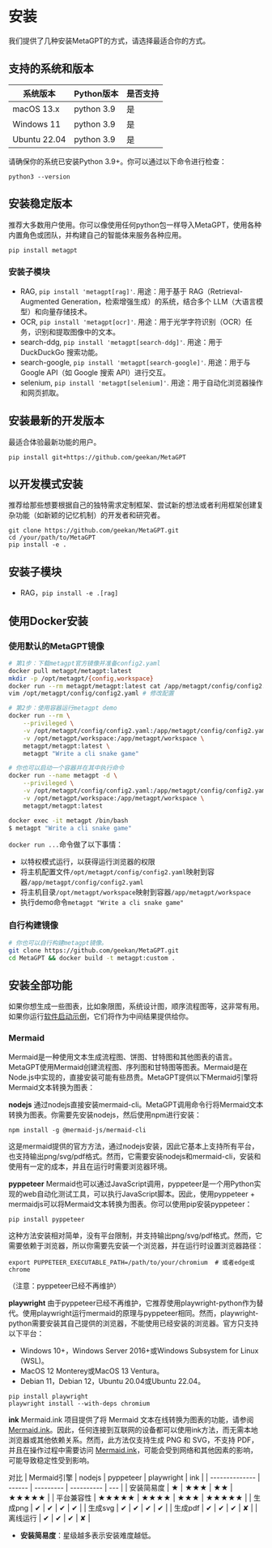 # 安装

我们提供了几种安装MetaGPT的方式，请选择最适合你的方式。

## 支持的系统和版本

| 系统版本     | Python版本 | 是否支持 |
| ------------ | ---------- | -------- |
| macOS 13.x   | python 3.9 | 是       |
| Windows 11   | python 3.9 | 是       |
| Ubuntu 22.04 | python 3.9 | 是       |

请确保你的系统已安装Python 3.9+。你可以通过以下命令进行检查：

```
python3 --version
```

## 安装稳定版本

推荐大多数用户使用。你可以像使用任何python包一样导入MetaGPT，使用各种内置角色或团队，并构建自己的智能体来服务各种应用。

```
pip install metagpt
```

### 安装子模块

- RAG, `pip install 'metagpt[rag]'`. 
  用途：用于基于 RAG（Retrieval-Augmented Generation，检索增强生成）的系统，结合多个 LLM（大语言模型）和向量存储技术。
- OCR, `pip install 'metagpt[ocr]'`. 
  用途：用于光学字符识别（OCR）任务，识别和提取图像中的文本。
- search-ddg, `pip install 'metagpt[search-ddg]'`. 
  用途：用于 DuckDuckGo 搜索功能。
- search-google, `pip install 'metagpt[search-google]'`. 
  用途：用于与 Google API（如 Google 搜索 API）进行交互。
- selenium, `pip install 'metagpt[selenium]'`. 
  用途：用于自动化浏览器操作和网页抓取。

## 安装最新的开发版本

最适合体验最新功能的用户。

```
pip install git+https://github.com/geekan/MetaGPT
```

## 以开发模式安装

推荐给那些想要根据自己的独特需求定制框架、尝试新的想法或者利用框架创建复杂功能（如新颖的记忆机制）的开发者和研究者。

```
git clone https://github.com/geekan/MetaGPT.git
cd /your/path/to/MetaGPT
pip install -e .
```

## 安装子模块

- RAG，`pip install -e .[rag]`

## 使用Docker安装

### 使用默认的MetaGPT镜像

```bash
# 第1步：下载metagpt官方镜像并准备config2.yaml
docker pull metagpt/metagpt:latest
mkdir -p /opt/metagpt/{config,workspace}
docker run --rm metagpt/metagpt:latest cat /app/metagpt/config/config2.yaml > /opt/metagpt/config/config2.yaml
vim /opt/metagpt/config/config2.yaml # 修改配置

# 第2步：使用容器运行metagpt demo
docker run --rm \
    --privileged \
    -v /opt/metagpt/config/config2.yaml:/app/metagpt/config/config2.yaml \
    -v /opt/metagpt/workspace:/app/metagpt/workspace \
    metagpt/metagpt:latest \
    metagpt "Write a cli snake game"

# 你也可以启动一个容器并在其中执行命令
docker run --name metagpt -d \
    --privileged \
    -v /opt/metagpt/config/config2.yaml:/app/metagpt/config/config2.yaml \
    -v /opt/metagpt/workspace:/app/metagpt/workspace \
    metagpt/metagpt:latest

docker exec -it metagpt /bin/bash
$ metagpt "Write a cli snake game"
```

`docker run ...`命令做了以下事情：

- 以特权模式运行，以获得运行浏览器的权限
- 将主机配置文件`/opt/metagpt/config/config2.yaml`映射到容器`/app/metagpt/config/config2.yaml`
- 将主机目录`/opt/metagpt/workspace`映射到容器`/app/metagpt/workspace`
- 执行demo命令`metagpt "Write a cli snake game"`

### 自行构建镜像

```bash
# 你也可以自行构建metagpt镜像。
git clone https://github.com/geekan/MetaGPT.git
cd MetaGPT && docker build -t metagpt:custom .
```

## 安装全部功能

如果你想生成一些图表，比如象限图，系统设计图，顺序流程图等，这非常有用。如果你运行[软件启动示例](https://github.com/geekan/MetaGPT/blob/main/metagpt/software_company.py)，它们将作为中间结果提供给你。

### Mermaid

Mermaid是一种使用文本生成流程图、饼图、甘特图和其他图表的语言。MetaGPT使用Mermaid创建流程图、序列图和甘特图等图表。Mermaid是在Node.js中实现的，直接安装可能有些昂贵。MetaGPT提供以下Mermaid引擎将Mermaid文本转换为图表：

**nodejs**
通过nodejs直接安装mermaid-cli。MetaGPT调用命令行将Mermaid文本转换为图表。你需要先安装nodejs，然后使用npm进行安装：

```
npm install -g @mermaid-js/mermaid-cli
```

这是mermaid提供的官方方法，通过nodejs安装，因此它基本上支持所有平台，也支持输出png/svg/pdf格式。然而，它需要安装nodejs和mermaid-cli，安装和使用有一定的成本，并且在运行时需要浏览器环境。

**pyppeteer**
Mermaid也可以通过JavaScript调用，pyppeteer是一个用Python实现的web自动化测试工具，可以执行JavaScript脚本。因此，使用pyppeteer + mermaidjs可以将Mermaid文本转换为图表。你可以使用pip安装pyppeteer：

```
pip install pyppeteer
```

这种方法安装相对简单，没有平台限制，并支持输出png/svg/pdf格式。然而，它需要依赖于浏览器，所以你需要先安装一个浏览器，并在运行时设置浏览器路径：

```
export PUPPETEER_EXECUTABLE_PATH=/path/to/your/chromium  # 或者edge或chrome
```

（注意：pyppeteer已经不再维护）

**playwright**
由于pyppeteer已经不再维护，它推荐使用playwright-python作为替代。使用playwright运行mermaid的原理与pyppeteer相同。然而，playwright-python需要安装其自己提供的浏览器，不能使用已经安装的浏览器。官方只支持以下平台：

- Windows 10+，Windows Server 2016+或Windows Subsystem for Linux (WSL)。
- MacOS 12 Monterey或MacOS 13 Ventura。
- Debian 11，Debian 12，Ubuntu 20.04或Ubuntu 22.04。

```
pip install playwright
playwright install --with-deps chromium
```

**ink**
Mermaid.ink 项目提供了将 Mermaid 文本在线转换为图表的功能，请参阅 [Mermaid.ink](https://mermaid.ink/)。因此，任何连接到互联网的设备都可以使用ink方法，而无需本地浏览器或其他依赖关系。然而，此方法仅支持生成 PNG 和 SVG，不支持 PDF，并且在操作过程中需要访问 [Mermaid.ink](https://mermaid.ink/)，可能会受到网络和其他因素的影响，可能导致稳定性受到影响。

对比
| Mermaid引擎 | nodejs | pyppeteer | playwright | ink |
| -------------- | ------ | --------- | ---------- | --- |
| 安装简易度 | ★ | ★★★ | ★★ | ★★★★★ |
| 平台兼容性 | ★★★★★ | ★★★★ | ★★★ | ★★★★★ |
| 生成png | ✔ | ✔ | ✔ | ✔ |
| 生成svg | ✔ | ✔ | ✔ | ✔ |
| 生成pdf | ✔ | ✔ | ✔ | ✘ |
| 离线运行 | ✔ | ✔ | ✔ | ✘ |

- **安装简易度**：星级越多表示安装难度越低。